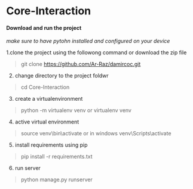 # Core-Interaction

#### Download and run the project
*make sure to have pytohn installed and configured on your device*

1.clone the project using the followong command or download the zip file
> git clone https://github.com/Ar-Raz/damircoc.git

2. change directory to the project foldwr
> cd Core-Interaction

3. create a virtualenvironment 
> python -m virtualenv venv
or
> virtualenv venv

4. active virtual environment 
> source venv\bin\activate
or in windows
> venv\Scripts\activate


5. install requirements using pip
> pip install -r requirements.txt

6. run server 
> python manage.py runserver
